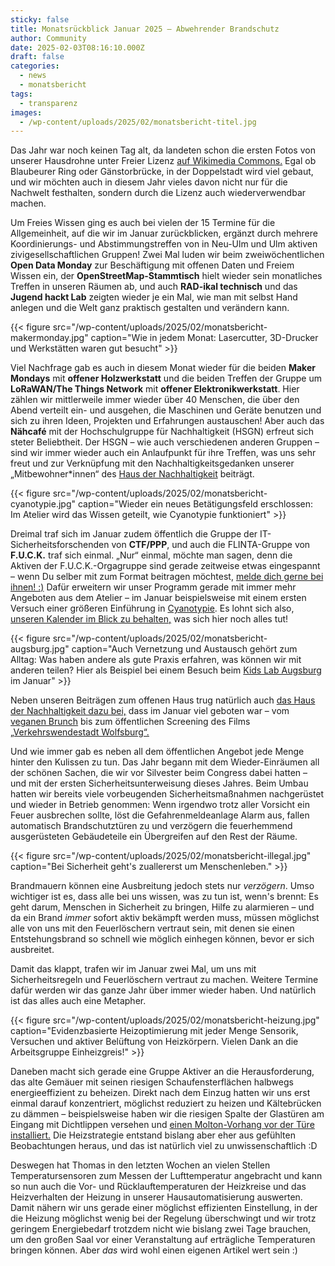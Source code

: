 ```yaml
---
sticky: false
title: Monatsrückblick Januar 2025 – Abwehrender Brandschutz
author: Community
date: 2025-02-03T08:16:10.000Z
draft: false
categories:
  - news
  - monatsbericht
tags:
  - transparenz
images:
  - /wp-content/uploads/2025/02/monatsbericht-titel.jpg
---
```


Das Jahr war noch keinen Tag alt, da landeten schon die ersten Fotos von unserer Hausdrohne unter Freier Lizenz [auf Wikimedia Commons.](https://commons.wikimedia.org/wiki/Category:Drohnenfotografie_tempor%C3%A4rhaus_(2025))
Egal ob Blaubeurer Ring oder Gänstorbrücke, in der Doppelstadt wird viel gebaut, und wir möchten auch in diesem Jahr vieles davon nicht nur für die Nachwelt festhalten, sondern durch die Lizenz auch wiederverwendbar machen.

Um Freies Wissen ging es auch bei vielen der 15 Termine für die Allgemeinheit, auf die wir im Januar zurückblicken, ergänzt durch mehrere Koordinierungs- und Abstimmungstreffen von in Neu-Ulm und Ulm aktiven zivigesellschaftlichen Gruppen!
Zwei Mal luden wir beim zweiwöchentlichen **Open Data Monday** zur Beschäftigung mit offenen Daten und Freiem Wissen ein, der **OpenStreetMap-Stammtisch** hielt wieder sein monatliches Treffen in unseren Räumen ab, und auch **RAD-ikal technisch** und das **Jugend hackt Lab** zeigten wieder je ein Mal, wie man mit selbst Hand anlegen und die Welt ganz praktisch gestalten und verändern kann.

{{< figure src="/wp-content/uploads/2025/02/monatsbericht-makermonday.jpg" caption="Wie in jedem Monat: Lasercutter, 3D-Drucker und Werkstätten waren gut besucht" >}}

Viel Nachfrage gab es auch in diesem Monat wieder für die beiden **Maker Mondays** mit **offener Holzwerkstatt** und die beiden Treffen der Gruppe um **LoRaWAN/The Things Network** mit **offener Elektronikwerkstatt**.
Hier zählen wir mittlerweile immer wieder über 40 Menschen, die über den Abend verteilt ein- und ausgehen, die Maschinen und Geräte benutzen und sich zu ihren Ideen, Projekten und Erfahrungen austauschen!
Aber auch das **Nähcafé** mit der Hochschulgruppe für Nachhaltigkeit (HSGN) erfreut sich steter Beliebtheit.
Der HSGN – wie auch verschiedenen anderen Gruppen – sind wir immer wieder auch ein Anlaufpunkt für ihre Treffen, was uns sehr freut und zur Verknüpfung mit den Nachhaltigkeitsgedanken unserer „Mitbewohner\*innen“ des [Haus der Nachhaltigkeit](https://www.h-d-n.org/) beiträgt.

{{< figure src="/wp-content/uploads/2025/02/monatsbericht-cyanotypie.jpg" caption="Wieder ein neues Betätigungsfeld erschlossen: Im Atelier wird das Wissen geteilt, wie Cyanotypie funktioniert" >}}

Dreimal traf sich im Januar zudem öffentlich die Gruppe der IT-Sicherheitsforschenden von **CTF/PPP**, und auch die FLINTA-Gruppe von **F.U.C.K.** traf sich einmal.
„Nur“ einmal, möchte man sagen, denn die Aktiven der F.U.C.K.-Orgagruppe sind gerade zeitweise etwas eingespannt – wenn Du selber mit zum Format beitragen möchtest, [melde dich gerne bei ihnen! :)](/gruppen/fuck/)
Dafür erweitern wir unser Programm gerade mit immer mehr Angeboten aus dem Atelier – im Januar beispielsweise mit einem ersten Versuch einer größeren Einführung in [Cyanotypie](https://de.wikipedia.org/wiki/Cyanotypie).
Es lohnt sich also, [unseren Kalender im Blick zu behalten,](/termine-und-oeffnungszeiten/) was sich hier noch alles tut!

{{< figure src="/wp-content/uploads/2025/02/monatsbericht-augsburg.jpg" caption="Auch Vernetzung und Austausch gehört zum Alltag: Was haben andere als gute Praxis erfahren, was können wir mit anderen teilen? Hier als Beispiel bei einem Besuch beim [Kids Lab Augsburg](https://kidslab.de/) im Januar" >}}

Neben unseren Beiträgen zum offenen Haus trug natürlich auch [das Haus der Nachhaltigkeit dazu bei,](https://www.h-d-n.org/post/monatsprogramm-januar-ist-online) dass im Januar viel geboten war – vom [veganen Brunch](https://www.h-d-n.org/post/veganer-brunch-im-haus-der-nachhaltigkeit-ein-voller-erfolg) bis zum öffentlichen Screening des Films [„Verkehrswendestadt Wolfsburg“.](https://film.verkehrswendestadt.de/)

Und wie immer gab es neben all dem öffentlichen Angebot jede Menge hinter den Kulissen zu tun.
Das Jahr begann mit dem Wieder-Einräumen all der schönen Sachen, die wir vor Silvester beim Congress dabei hatten – und mit der ersten Sicherheitsunterweisung dieses Jahres.
Beim Umbau hatten wir bereits viele vorbeugenden Sicherheitsmaßnahmen nachgerüstet und wieder in Betrieb genommen: Wenn irgendwo trotz aller Vorsicht ein Feuer ausbrechen sollte, löst die Gefahrenmeldeanlage Alarm aus, fallen automatisch Brandschutztüren zu und verzögern die feuerhemmend ausgerüsteten Gebäudeteile ein Übergreifen auf den Rest der Räume.

{{< figure src="/wp-content/uploads/2025/02/monatsbericht-illegal.jpg" caption="Bei Sicherheit geht's zuallererst um Menschenleben." >}}

Brandmauern können eine Ausbreitung jedoch stets nur _verzögern_. 
Umso wichtiger ist es, dass alle bei uns wissen, was zu tun ist, wenn's brennt: Es geht darum, Menschen in Sicherheit zu bringen, Hilfe zu alarmieren – und da ein Brand _immer_ sofort aktiv bekämpft werden muss, müssen möglichst alle von uns mit den Feuerlöschern vertraut sein, mit denen sie einen Entstehungsbrand so schnell wie möglich einhegen können, bevor er sich ausbreitet.

Damit das klappt, trafen wir im Januar zwei Mal, um uns mit Sicherheitsregeln und Feuerlöschern vertraut zu machen.
Weitere Termine dafür werden wir das ganze Jahr über immer wieder haben.
Und natürlich ist das alles auch eine Metapher.

{{< figure src="/wp-content/uploads/2025/02/monatsbericht-heizung.jpg" caption="Evidenzbasierte Heizoptimierung mit jeder Menge Sensorik, Versuchen und aktiver Belüftung von Heizkörpern. Vielen Dank an die Arbeitsgruppe Einheizgreis!" >}}

Daneben macht sich gerade eine Gruppe Aktiver an die Herausforderung, das alte Gemäuer mit seinen riesigen Schaufensterflächen halbwegs energieeffizient zu beheizen.
Direkt nach dem Einzug hatten wir uns erst einmal darauf konzentriert, möglichst reduziert zu heizen und Kältebrücken zu dämmen – beispielsweise haben wir die riesigen Spalte der Glastüren am Eingang mit Dichtlippen versehen und [einen Molton-Vorhang vor der Türe installiert.](/der-sprudelfaktor-monatsbericht-januar-2024/#weitere-umbauarbeiten-im-sposo)
Die Heizstrategie entstand bislang aber eher aus gefühlten Beobachtungen heraus, und das ist natürlich viel zu unwissenschaftlich :D

Deswegen hat Thomas in den letzten Wochen an vielen Stellen Temperatursensoren zum Messen der Lufttemperatur angebracht und kann so nun auch die Vor- und Rücklauftemperaturen der Heizkreise und das Heizverhalten der Heizung in unserer Hausautomatisierung auswerten.
Damit nähern wir uns gerade einer möglichst effizienten Einstellung, in der die Heizung möglichst wenig bei der Regelung überschwingt und wir trotz geringem Energiebedarf trotzdem nicht wie bislang zwei Tage brauchen, um den großen Saal vor einer Veranstaltung auf erträgliche Temperaturen bringen können.
Aber _das_ wird wohl einen eigenen Artikel wert sein :)
